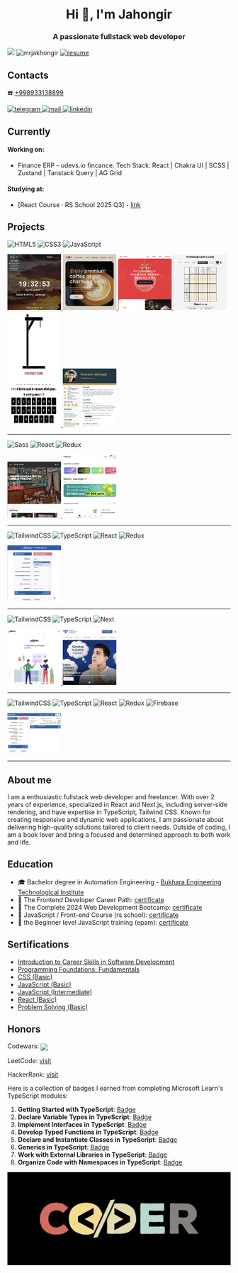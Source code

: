 <h1 align="center">Hi 👋, I'm Jahongir</h1>
<h3 align="center">A passionate fullstack web developer</h3>

<div align="left">
 
 ![](https://github-readme-stats.vercel.app/api?username=mrjakhongir&theme=radical&hide_border=false&include_all_commits=true&count_private=true)
 <img src="https://github-readme-stats.vercel.app/api/top-langs?username=mrjakhongir&show_icons=true&locale=en&layout=compact" alt="mrjakhongir" />
 <a href="https://mrjakhongir.hackerresume.io/33e882b7-c19b-49b5-b827-7353ae305422">
  <img src="https://img.shields.io/badge/See_my-Resume-blue" alt="resume"/>
 </a>
</div>

<h2 align="left">Contacts</h2>

☎️ [+998933138899](tel:+998933138899)

<div>
 <a href="https://t.me/mr_jakhongir" target="_blank">
  <img src="https://img.shields.io/badge/Telegram-2CA5E0?style=for-the-badge&logo=telegram&logoColor=white" alt="telegram"/>
 </a>
 <a href="mailto:nusratovjahongir@gmail.com" target="_blank">
  <img src="https://img.shields.io/badge/Gmail-D14836?style=for-the-badge&logo=gmail&logoColor=white" alt="mail"/>
 </a>
 <a href="https://www.linkedin.com/in/jahongir-nusratov/" target="_blank">
  <img src="https://img.shields.io/badge/linkedin-%230077B5.svg?style=for-the-badge&logo=linkedin&logoColor=white" alt="linkedin"/>
 </a>
</div>

<h2 align="left">Currently</h2>
<h4>Working on:</h4>

- Finance ERP - udevs.io fincance. Tech Stack: React | Chakra UI | SCSS | Zustand | Tanstack Query | AG Grid

 <h4>Studying at:</h4>
 
 - [React Course · RS School 2025 Q3] - [link](https://wearecommunity.io/events/rs-react-2025q3)

<h2>Projects</h2>

<div>

  ![HTML5](https://img.shields.io/badge/html5-%23E34F26.svg?style=for-the-badge&logo=html5&logoColor=white)
  ![CSS3](https://img.shields.io/badge/css3-%231572B6.svg?style=for-the-badge&logo=css3&logoColor=white)
  ![JavaScript](https://img.shields.io/badge/javascript-%23323330.svg?style=for-the-badge&logo=javascript&logoColor=%23F7DF1E)
</div>

<p>
  <a href='https://github.com/mrjakhongir/momentum_clone'>
    <img width="24%" src="./momentum.png" />
  </a>
  <a href='https://github.com/mrjakhongir/coffee-house/tree/main'>
    <img width="24%" src="./coffe.png" />
  </a>
 <a href='https://github.com/mrjakhongir/christmas-shop/tree/main'>
    <img width="24%" src="./christmas.png" />
  </a>
 <a href='https://mr-jakhongir-nonograms-game.netlify.app/'>
    <img width="24%" src="./nonograms.png" />
  </a>
 <a href='https://hangmanrsschool.netlify.app'>
    <img width="24%" src="./hangman.png" height="260px"/>
  </a>
 <a href='https://github.com/mrjakhongir/cv'>
    <img width="24%" src="./cv.png" />
  </a>
</p>
<hr/>

<div>

  ![Sass](https://img.shields.io/badge/sass-cc6699.svg?style=for-the-badge&logo=Sass&logoColor=white)
  ![React](https://img.shields.io/badge/react-%2320232a.svg?style=for-the-badge&logo=react&logoColor=%2361DAFB)
  ![Redux](https://img.shields.io/badge/redux-7649bb.svg?style=for-the-badge&logo=redux&logoColor=white)
</div>

<p align="left">
 <a href='https://antikdecor.ru/'>
    <img width="24%" src="./antikdecor.png" />
 </a>
  <a href='https://my.osnovaedu.uz/student/courses'>
    <img width="24%" src="./osnova-1.png" />
 </a>
</p>
<hr/>

<div>

  ![TailwindCSS](https://img.shields.io/badge/tailwindCSS-ffffff.svg?style=for-the-badge&logo=TailwindCSS&logoColor=1DA1F2)
  ![TypeScript](https://img.shields.io/badge/typescript-%23007ACC.svg?style=for-the-badge&logo=typescript&logoColor=white)
  ![React](https://img.shields.io/badge/react-%2320232a.svg?style=for-the-badge&logo=react&logoColor=%2361DAFB)
  ![Redux](https://img.shields.io/badge/redux-7649bb.svg?style=for-the-badge&logo=redux&logoColor=white)
</div>

<p align="left">
  <a href='https://github.com/mrjakhongir/maxproduct'>
    <img width="24%" src="./maxproduct.png" />
  </a>
</p>
<hr/>

<div>

  ![TailwindCSS](https://img.shields.io/badge/tailwindCSS-ffffff.svg?style=for-the-badge&logo=TailwindCSS&logoColor=1DA1F2)
  ![TypeScript](https://img.shields.io/badge/typescript-%23007ACC.svg?style=for-the-badge&logo=typescript&logoColor=white)
  ![Next](https://img.shields.io/badge/next.js-000000?style=for-the-badge&logo=nextdotjs&logoColor=white)
</div>

<p align="left">
  <a href='https://github.com/mrjakhongir/udevs'>
    <img width="24%" src="./udevs.png" />
  </a>
 <a href='https://utas.uz/'>
    <img width="24%" src="./utas.png" />
 </a>
</p>
<hr/>

<div>

  ![TailwindCSS](https://img.shields.io/badge/tailwindCSS-ffffff.svg?style=for-the-badge&logo=TailwindCSS&logoColor=1DA1F2)
  ![TypeScript](https://img.shields.io/badge/typescript-%23007ACC.svg?style=for-the-badge&logo=typescript&logoColor=white)
  ![React](https://img.shields.io/badge/react-%2320232a.svg?style=for-the-badge&logo=react&logoColor=%2361DAFB)
  ![Redux](https://img.shields.io/badge/redux-7649bb.svg?style=for-the-badge&logo=redux&logoColor=white)
  ![Firebase](https://img.shields.io/badge/firebase-FFA000.svg?style=for-the-badge&logo=firebase&logoColor=white)
</div>

<p align="left">
  <a href='https://github.com/mrjakhongir/maxproduct-new'>
    <img width="24%" src="./maxproduct-new.png" />
  </a>
</p>
<hr/>

<h2 align="left">About me</h2>
<p>I am a enthusiastic fullstack web developer and freelancer. With over 2 years of experience, specialized in React and Next.js, including server-side rendering, and have expertise in TypeScript, Tailwind CSS. Known for creating responsive and dynamic web applications, I am passionate about delivering high-quality solutions tailored to client needs. Outside of coding, I am a book lover and bring a focused and determined approach to both work and life.</p>

<h2>Education</h2>

- 🎓 Bachelor degree in Automation Engineering - [Bukhara Engineering Technological Institute](https://bmti.uz/)
- 📜 The Frontend Developer Career Path: [certificate](https://v1.scrimba.com/certificate/u7EQyehW/gfrontend)
- 📜 The Complete 2024 Web Development Bootcamp: [certificate](https://www.udemy.com/certificate/UC-a157eb48-abfc-46af-9864-d99eaa19de0f/)
- 📜 JavaScript / Front-end Course (rs.school): [certificate](https://app.rs.school/certificate/q1x43opf)
- 📜 the Beginner level JavaScript training (epam): [certificate](https://drive.google.com/file/d/1P3HtiMXp7fbvmcZaktTTTNL32uoVfVQF/view)

<h2>Sertifications</h2>

- [Introduction to Career Skills in Software Development](https://www.linkedin.com/learning/certificates/9e337fd0bbaca3a3e046f1dfe0c936eaa805a21d8d312abd3dd8d37292517506?lipi=urn%3Ali%3Apage%3Ad_flagship3_profile_view_base%3Bz%2FfFtR%2BLQ4yORXh5rth6EQ%3D%3D)
- [Programming Foundations: Fundamentals](https://www.linkedin.com/learning/certificates/ef745e4617bd6ac8e38b7818735bbfeb2962e7f5a07c22138fcf25d00117d71c?lipi=urn%3Ali%3Apage%3Ad_flagship3_profile_view_base_certifications_details%3Bq8B%2FnrSYR0y6HcEvx24OvQ%3D%3D)
- [CSS (Basic)](https://www.hackerrank.com/certificates/1e5c5e7ee13a)
- [JavaScript (Basic)](https://www.hackerrank.com/certificates/6e0c0cdfef63)
- [JavaScript (Intermediate)](https://www.hackerrank.com/certificates/b3c5f28eec64)
- [React (Basic)](https://www.hackerrank.com/certificates/d6f81bc6d0dc)
- [Problem Solving (Basic)](https://www.hackerrank.com/certificates/a21699ffe8bb)

<h2>Honors</h2>

<p>Codewars: <img align="center" src="https://www.codewars.com/users/rsschool_24c553a055e73bab/badges/large"/></p>

LeetCode: [visit](https://leetcode.com/u/mrJakhongir/)

HackerRank: [visit](https://www.hackerrank.com/profile/mrjakhongir)

Here is a collection of badges I earned from completing Microsoft Learn's TypeScript modules:

1. **Getting Started with TypeScript**: [Badge](https://learn.microsoft.com/api/achievements/share/en-gb/mrjakhongir/BTG5M5GD?sharingId=1E29DCDAA54BBED2)
2. **Declare Variable Types in TypeScript**: [Badge](https://learn.microsoft.com/api/achievements/share/en-gb/mrjakhongir/ZM4EEJE2?sharingId=1E29DCDAA54BBED2)
3. **Implement Interfaces in TypeScript**: [Badge](https://learn.microsoft.com/api/achievements/share/en-gb/mrjakhongir/HNRXGXA8?sharingId=1E29DCDAA54BBED2)
4. **Develop Typed Functions in TypeScript**: [Badge](https://learn.microsoft.com/api/achievements/share/en-gb/mrjakhongir/3WTJSGKH?sharingId=1E29DCDAA54BBED2)
5. **Declare and Instantiate Classes in TypeScript**: [Badge](https://learn.microsoft.com/api/achievements/share/en-gb/mrjakhongir/KJLT8WTB?sharingId=1E29DCDAA54BBED2)
6. **Generics in TypeScript**: [Badge](https://learn.microsoft.com/api/achievements/share/en-gb/mrjakhongir/8FAYYVRW?sharingId=1E29DCDAA54BBED2)
7. **Work with External Libraries in TypeScript**: [Badge](https://learn.microsoft.com/api/achievements/share/en-gb/mrjakhongir/UF5WVMX3?sharingId=1E29DCDAA54BBED2)
8. **Organize Code with Namespaces in TypeScript**: [Badge](https://learn.microsoft.com/api/achievements/share/en-gb/mrjakhongir/UF5WJAS3?sharingId=1E29DCDAA54BBED2)

![logo](https://github.com/mrjakhongir/mrjakhongir/blob/main/coder.png)

